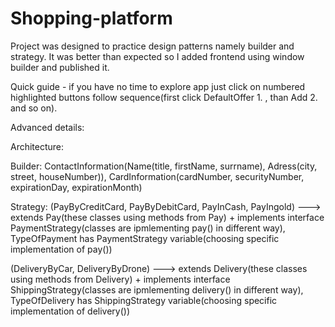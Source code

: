 # Shopping-platform

Project was designed to practice design patterns namely builder and strategy. It was better than expected so I added frontend using window builder and published it.


Quick guide - if you have no time to explore app just click on numbered highlighted buttons follow sequence(first click DefaultOffer 1. , than Add 2. and so on).


Advanced details:


Architecture:

Builder: ContactInformation(Name(title, firstName, surrname), Adress(city, street, houseNumber)), CardInformation(cardNumber, securityNumber, expirationDay, expirationMonth)


Strategy: (PayByCreditCard, PayByDebitCard, PayInCash, PayIngold) ---> extends Pay(these classes using methods from Pay) + implements interface PaymentStrategy(classes are ipmlementing pay() in different way), TypeOfPayment has PaymentStrategy variable(choosing specific implementation of pay())


(DeliveryByCar, DeliveryByDrone) ---> extends Delivery(these classes using methods from Delivery) + implements interface ShippingStrategy(classes are ipmlementing delivery() in different way), TypeOfDelivery has ShippingStrategy variable(choosing specific implementation of delivery())
